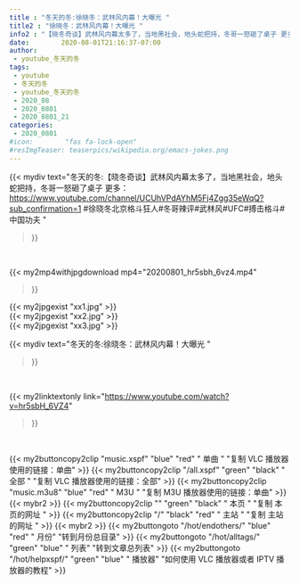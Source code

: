 ```yaml
---
title : "冬天的冬:徐晓冬：武林风内幕！大曝光 "
title2 : "徐晓冬：武林风内幕！大曝光 "
info2 : "【晓冬奇谈】武林风内幕太多了，当地黑社会，地头蛇把持，冬哥一怒砸了桌子 更多：https://www.youtube.com/channel/UCUhVPdAYhM5Fj4Zgg35eWqQ?sub_confirmation=1 #徐晓冬北京格斗狂人#冬哥辣评#武林风#UFC#搏击格斗#中国功夫 "
date:        2020-08-01T21:16:37-07:00
author:
 - youtube_冬天的冬
tags:
 - youtube
 - 冬天的冬
 - youtube_冬天的冬
 - 2020_08
 - 2020_0801
 - 2020_0801_21
categories:
 - 2020_0801
#icon:        "fas fa-lock-open"
#resImgTeaser: teaserpics/wikipedia.org/emacs-jokes.png
---
```


{{< mydiv text="冬天的冬:【晓冬奇谈】武林风内幕太多了，当地黑社会，地头蛇把持，冬哥一怒砸了桌子 更多：https://www.youtube.com/channel/UCUhVPdAYhM5Fj4Zgg35eWqQ?sub_confirmation=1 #徐晓冬北京格斗狂人#冬哥辣评#武林风#UFC#搏击格斗#中国功夫 "
>}}
<br>


{{< my2mp4withjpgdownload mp4="20200801_hr5sbh_6vz4.mp4"
>}}

{{< my2jpgexist "xx1.jpg" >}}<br>
{{< my2jpgexist "xx2.jpg" >}}<br>
{{< my2jpgexist "xx3.jpg" >}}<br>



{{< mydiv text="冬天的冬:徐晓冬：武林风内幕！大曝光 "
>}}
<br>

{{< my2linktextonly link="https://www.youtube.com/watch?v=hr5sbH_6VZ4"
>}}


<br>

{{< my2buttoncopy2clip "music.xspf"        "blue"   "red"    " 单曲 "  "复制 VLC 播放器使用的链接：单曲" >}} {{< my2buttoncopy2clip "/all.xspf"         "green"  "black"  " 全部 "  "复制 VLC 播放器使用的链接：全部" >}} {{< my2buttoncopy2clip "music.m3u8"        "blue"   "red"    " M3U  "    "复制 M3U 播放器使用的链接：单曲" >}} {{< mybr2 >}} {{< my2buttoncopy2clip ""                  "green"  "black"  " 本页 "    "复制 本页的网址 " >}} {{< my2buttoncopy2clip "/"                 "black"  "red"    " 主站 "    "复制 主站的网址 " >}} {{< mybr2 >}} {{< my2buttongoto      "/hot/endothers/"   "blue"   "red"    " 月份"   "转到月份总目录" >}} {{< my2buttongoto      "/hot/alltags/"     "green"  "blue"   " 列表"   "转到文章总列表" >}} {{< my2buttongoto      "/hot/helpxspf/"    "green"  "blue"   " 播放器" "如何使用 VLC 播放器或者 IPTV 播放器的教程" >}} 
